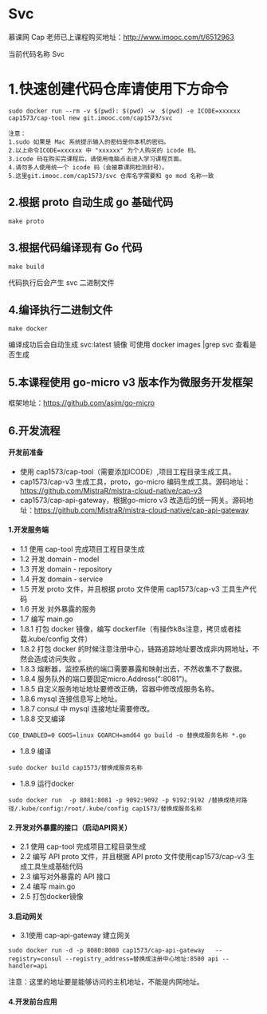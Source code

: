 #  Svc
慕课网 Cap 老师已上课程购买地址：http://www.imooc.com/t/6512963

当前代码名称 Svc

# 1.快速创建代码仓库请使用下方命令
```
sudo docker run --rm -v $(pwd): $(pwd) -w  $(pwd) -e ICODE=xxxxxx cap1573/cap-tool new git.imooc.com/cap1573/svc

注意：
1.sudo 如果是 Mac 系统提示输入的密码是你本机的密码。
2.以上命令ICODE=xxxxxx 中 "xxxxxx" 为个人购买的 icode 码。
3.icode 码在购买完课程后，请使用电脑点击进入学习课程页面。
4.请勿多人使用统一个 icode 码（会被慕课网检测封号）。
5.这里git.imooc.com/cap1573/svc 仓库名字需要和 go mod 名称一致
```


##  2.根据 proto 自动生成 go 基础代码
```
make proto
```

## 3.根据代码编译现有 Go 代码
```
make build
```
代码执行后会产生 svc 二进制文件

## 4.编译执行二进制文件
```
make docker
```
编译成功后会自动生成 svc:latest 镜像
可使用 docker images |grep svc 查看是否生成

## 5.本课程使用 go-micro v3 版本作为微服务开发框架
框架地址：https://github.com/asim/go-micro

## 6.开发流程
#### 开发前准备
* 使用 cap1573/cap-tool（需要添加ICODE）,项目工程目录生成工具。
* cap1573/cap-v3 生成工具，proto，go-micro 编码生成工具。源码地址：https://github.com/MistraR/mistra-cloud-native/cap-v3
* cap1573/cap-api-gateway，根据go-micro v3 改造后的统一网关。源码地址：https://github.com/MistraR/mistra-cloud-native/cap-api-gateway

#### 1.开发服务端
* 1.1 使用 cap-tool 完成项目工程目录生成
* 1.2 开发 domain - model
* 1.3 开发 domain - repository
* 1.4 开发 domain - service
* 1.5 开发 proto 文件，并且根据 proto 文件使用 cap1573/cap-v3 工具生产代码
* 1.6 开发 对外暴露的服务
* 1.7 编写 main.go
* 1.8.1 打包 docker 镜像，编写 dockerfile（有操作k8s注意，拷贝或者挂载.kube/config 文件）
* 1.8.2 打包 docker 的时候注意注册中心，链路追踪地址要改成非内网地址，不然会造成访问失败 。
* 1.8.3 熔断器，监控系统的端口需要暴露和映射出去，不然收集不了数据。
* 1.8.4 服务队外的端口要固定micro.Address(":8081")。
* 1.8.5 自定义服务地址地址要修改正确，容器中修改成服务名称。
* 1.8.6 mysql 连接信息写上地址。
* 1.8.7 consul 中 mysql 连接地址需要修改。
* 1.8.8 交叉编译

```
CGO_ENABLED=0 GOOS=linux GOARCH=amd64 go build -o 替换成服务名称 *.go
```
* 1.8.9 编译

```
sudo docker build cap1573/替换成服务名称
```
* 1.8.9 运行docker

```
sudo docker run  -p 8081:8081 -p 9092:9092 -p 9192:9192 /替换成绝对路径/.kube/config:/root/.kube/config cap1573/替换成服务名称
```

#### 2.开发对外暴露的接口（启动API网关）
* 2.1 使用 cap-tool 完成项目工程目录生成
* 2.2 编写 API proto 文件，并且根据 API proto 文件使用cap1573/cap-v3 生成工具生成基础代码
* 2.3 编写对外暴露的 API 接口
* 2.4 编写 main.go
* 2.5 打包docker镜像


#### 3.启动网关
* 3.1使用 cap-api-gateway 建立网关

```
sudo docker run -d -p 8080:8080 cap1573/cap-api-gateway   --registry=consul --registry_address=替换成注册中心地址:8500 api --handler=api
```
注意：这里的地址要是能够访问的主机地址，不能是内网地址。

#### 4.开发前台应用


       
